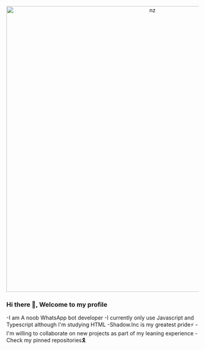 <p align="center">
<img src="https://animemotivation.com/wp-content/uploads/2022/11/the-eminence-in-shadow-cid-shadow.jpg" alt="nz" width="750"/>
</p>

### Hi there 👋, Welcome to my profile

-I am A noob WhatsApp bot developer
-I currently only use Javascript and Typescript although I'm studying HTML
-Shadow.Inc is my greatest pride⚡
-I'm willing to collaborate on new projects as part of my leaning experience
-Check my pinned repositories🎗

<!--
**Empty-sama/Empty-sama** is a ✨ _special_ ✨ repository because its `README.md` (this file) appears on your GitHub profile.

Here are some ideas to get you started:

- 🔭 I’m currently working on ...
- 🌱 I’m currently learning ...
- 👯 I’m looking to collaborate on ...
- 🤔 I’m looking for help with ...
- 💬 Ask me about ...
- 📫 How to reach me: ...
- 😄 Pronouns: ...
- ⚡ Fun fact: ...
-->
